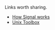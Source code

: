 Links worth sharing.

- [How Signal works](https://signal.org/blog/looking-back-as-the-world-moves-forward/)
- [Unix Toolbox](https://web.archive.org/web/20210115190319/http://cb.vu/unixtoolbox.xhtml)
